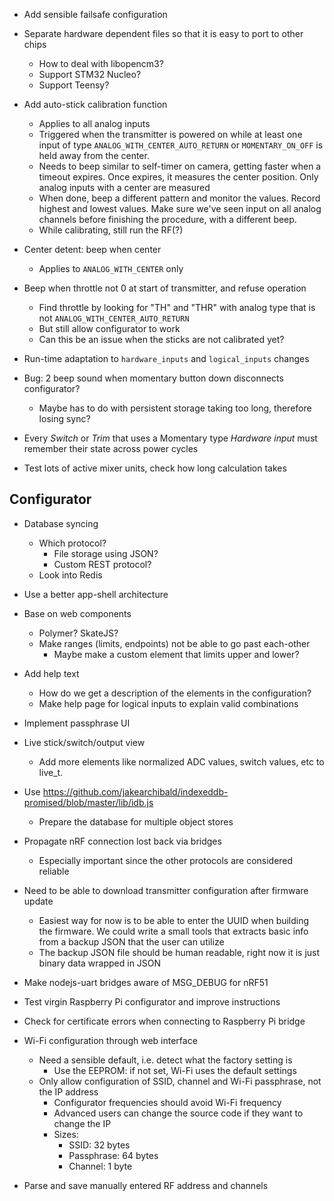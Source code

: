 
- Add sensible failsafe configuration

- Separate hardware dependent files so that it is easy to port to other chips
  - How to deal with libopencm3?
  - Support STM32 Nucleo?
  - Support Teensy?

- Add auto-stick calibration function
    - Applies to all analog inputs
    - Triggered when the transmitter is powered on while at least one input
      of type `ANALOG_WITH_CENTER_AUTO_RETURN` or `MOMENTARY_ON_OFF` is
      held away from the center.
    - Needs to beep similar to self-timer on camera, getting faster when a
      timeout expires. Once expires, it measures the center position.
      Only analog inputs with a center are measured
    - When done, beep a different pattern and monitor the values. Record highest
      and lowest values. Make sure we've seen input on all analog channels
      before finishing the procedure, with a different beep.
    - While calibrating, still run the RF(?)

- Center detent: beep when center
  - Applies to `ANALOG_WITH_CENTER` only

- Beep when throttle not 0 at start of transmitter, and refuse operation
  - Find throttle by looking for "TH" and "THR" with analog type that is not `ANALOG_WITH_CENTER_AUTO_RETURN`
  - But still allow configurator to work
  - Can this be an issue when the sticks are not calibrated yet?

- Run-time adaptation to `hardware_inputs` and `logical_inputs` changes

- Bug: 2 beep sound when momentary button down disconnects configurator?
  - Maybe has to do with persistent storage taking too long, therefore losing sync?

- Every *Switch* or *Trim* that uses a Momentary type *Hardware input* must remember their state across power cycles

- Test lots of active mixer units, check how long calculation takes


## Configurator
- Database syncing
  - Which protocol?
    - File storage using JSON?
    - Custom REST protocol?
  - Look into Redis



- Use a better app-shell architecture
- Base on web components
  - Polymer? SkateJS?
  - Make ranges (limits, endpoints) not be able to go past each-other
    - Maybe make a custom element that limits upper and lower?

- Add help text
  - How do we get a description of the elements in the configuration?
  - Make help page for logical inputs to explain valid combinations

- Implement passphrase UI

- Live stick/switch/output view
  - Add more elements like normalized ADC values, switch values, etc to live_t.

- Use https://github.com/jakearchibald/indexeddb-promised/blob/master/lib/idb.js
  - Prepare the database for multiple object stores

- Propagate nRF connection lost back via bridges
  - Especially important since the other protocols are considered reliable

- Need to be able to download transmitter configuration after firmware update
  - Easiest way for now is to be able to enter the UUID when building the firmware. We could write a small tools that extracts basic info from a backup JSON that the user can utilize
  - The backup JSON file should be human readable, right now it is just binary data wrapped in JSON

- Make nodejs-uart bridges aware of MSG_DEBUG for nRF51

- Test virgin Raspberry Pi configurator and improve instructions
- Check for certificate errors when connecting to Raspberry Pi bridge

- Wi-Fi configuration through web interface
  - Need a sensible default, i.e. detect what the factory setting is
    - Use the EEPROM: if not set, Wi-Fi uses the default settings
  - Only allow configuration of SSID, channel and Wi-Fi passphrase, not the IP address
    - Configurator frequencies should avoid Wi-Fi frequency
    - Advanced users can change the source code if they want to change the IP
    - Sizes:
      - SSID: 32 bytes
      - Passphrase: 64 bytes
      - Channel: 1 byte

- Parse and save manually entered RF address and channels

